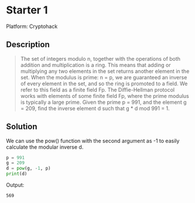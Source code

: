 # Starter 1
Platform: Cryptohack

## Description
> The set of integers modulo n, together with the operations of both addition and multiplication is a ring. This means that adding or multiplying any two elements in the set returns another element in the set. When the modulus is prime: n = p, we are guaranteed an inverse of every element in the set, and so the ring is promoted to a field. We refer to this field as a finite field Fp. The Diffie-Hellman protocol works with elements of some finite field Fp, where the prime modulus is typically a large prime. Given the prime p = 991, and the element g = 209, find the inverse element d such that g * d mod 991 = 1.

## Solution
We can use the pow() function with the second argument as -1 to easily calculate the modular inverse d.

```python
p = 991
g = 209
d = pow(g, -1, p)
print(d)

```

Output:
```console
569
```
